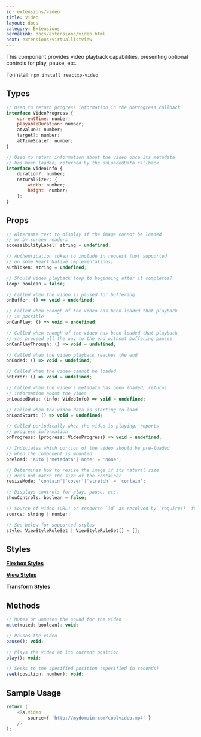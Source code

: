 ```yaml
---
id: extensions/video
title: Video
layout: docs
category: Extensions
permalink: docs/extensions/video.html
next: extensions/virtuallistview
---
```


This component provides video playback capabilities, presenting optional controls for play, pause, etc.

To install: ```npm install reactxp-video```

## Types
``` javascript
// Used to return progress information in the onProgress callback
interface VideoProgress {
    currentTime: number;
    playableDuration: number;
    atValue?: number;
    target?: number;
    atTimeScale?: number;
}

// Used to return information about the video once its metadata
// has been loaded; returned by the onLoadedData callback
interface VideoInfo {
    duration?: number;
    naturalSize?: {
        width: number;
        height: number;
    };
}
```

## Props
``` javascript
// Alternate text to display if the image cannot be loaded
// or by screen readers
accessibilityLabel: string = undefined;

// Authentication token to include in request (not supported
// on some React Native implementations)
authToken: string = undefined;

// Should video playback loop to beginning after it completes?
loop: boolean = false;

// Called when the video is paused for buffering
onBuffer: () => void = undefined;

// Called when enough of the video has been loaded that playback
// is possible
onCanPlay: () => void = undefined;

// Called when enough of the video has been loaded that playback
// can proceed all the way to the end without buffering pauses
onCanPlayThrough: () => void = undefined;

// Called when the video playback reaches the end
onEnded: () => void = undefined;

// Called when the video cannot be loaded
onError: () => void = undefined;

// Called when the video's metadata has been loaded; returns
// information about the video
onLoadedData: (info: VideoInfo) => void = undefined;

// Called when the video data is starting to load
onLoadStart: () => void = undefined;

// Called periodically when the video is playing; reports
// progress information
onProgress: (progress: VideoProgress) => void = undefined;

// Indiciates which portion of the video should be pre-loaded
// when the component is mounted
preload: 'auto'|'metadata'|'none' = 'none';

// Determines how to resize the image if its natural size
// does not match the size of the container
resizeMode: 'contain'|'cover'|'stretch' = 'contain';

// Displays controls for play, pause, etc.
showControls: boolean = false;

// Source of video (URL) or resource `id` as resolved by `require()` for `react-native` targets.
source: string | number;

// See below for supported styles
style: ViewStyleRuleSet | ViewStyleRuleSet[] = [];
```

## Styles
[**Flexbox Styles**](/reactxp/docs/styles.html#flexbox-style-attributes)

[**View Styles**](/reactxp/docs/styles.html#view-style-attributes)

[**Transform Styles**](/reactxp/docs/styles.html#transform-style-attributes)


## Methods
``` javascript
// Mutes or unmutes the sound for the video
mute(muted: boolean): void;

// Pauses the video
pause(): void;

// Plays the video at its current position
play(): void;

// Seeks to the specified position (specified in seconds)
seek(position: number): void;
```

## Sample Usage
``` javascript
return (
    <RX.Video
        source={ 'http://mydomain.com/coolvideo.mp4' }
    />
);
```
